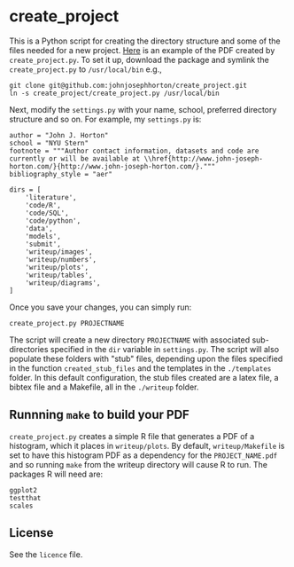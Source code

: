create_project
==============
This is a Python script for creating the directory structure and some of the files needed for a new project. 
[Here](https://dl.dropboxusercontent.com/u/420874/permanent/testproject.pdf) is an example of the PDF created by `create_project.py`. 
To set it up, download the package and symlink the `create_project.py` to `/usr/local/bin` e.g., 
	
	git clone git@github.com:johnjosephhorton/create_project.git
	ln -s create_project/create_project.py /usr/local/bin 

Next, modify the `settings.py` with your name, school, preferred directory structure and so on. 
For example, my `settings.py` is: 

```
author = "John J. Horton" 
school = "NYU Stern" 
footnote = """Author contact information, datasets and code are currently or will be available at \\href{http://www.john-joseph-horton.com/}{http://www.john-joseph-horton.com/}."""
bibliography_style = "aer" 

dirs = [
    'literature', 
    'code/R', 
    'code/SQL', 
    'code/python', 
    'data',
    'models',    
    'submit', 
    'writeup/images', 
    'writeup/numbers', 
    'writeup/plots', 
    'writeup/tables',
    'writeup/diagrams', 
]
```

Once you save your changes, you can simply run: 

	create_project.py PROJECTNAME 

The script will create a new directory `PROJECTNAME` with associated sub-directories specified in the `dir` variable in `settings.py`. 
The script will also populate these folders with "stub" files, depending upon the files specified in the function `created_stub_files` and the templates in the `./templates` folder. 
In this default configuration, the stub files created are a latex file, a bibtex file and a Makefile, all in the `./writeup` folder.

Runnning `make` to build your PDF 
---------------------------------
`create_project.py` creates a simple R file that generates a PDF of a histogram, which it places in `writeup/plots`. 
By default, `writeup/Makefile` is set to have this histogram PDF as a dependency for the `PROJECT_NAME.pdf` and so running `make` from the writeup directory will cause R to run. 
The packages R will need are: 
	
	ggplot2 
	testthat 
	scales 

License
-------
See the `licence` file. 




	
